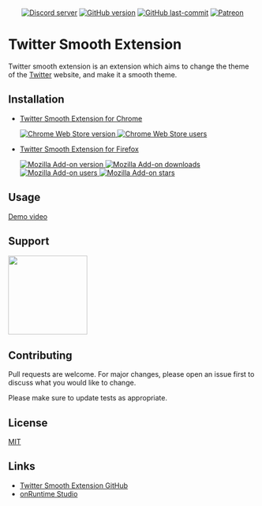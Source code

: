 <div align="center">
  <br />
  <p>
    <a href="https://discord.gg/PzRK74"><img src="https://discordapp.com/api/guilds/706902551647354920/embed.png" alt="Discord server" ></a>
<a href="https://github.com/onRuntime/twitter-smooth-extension/releases/latest"><img src="https://img.shields.io/github/v/release/onRuntime/twitter-smooth-extension" alt="GitHub version" /></a>
    <a href="https://github.com/onRuntime/twitter-smooth-extension/releases/latest"><img src="https://img.shields.io/github/last-commit/onRuntime/twitter-smooth-extension" alt="GitHub last-commit" /></a>
    <a href="https://www.patreon.com/onruntime"><img src="https://img.shields.io/badge/donate-patreon-F96854" alt="Patreon" /></a>
  </p>
</div>

# Twitter Smooth Extension

Twitter smooth extension is an extension which aims to change the theme of the [Twitter](https://twitter.com) website, and make it a smooth theme.

## Installation

* <a href="https://chrome.google.com/webstore/detail/twitter-smooth-theme/hpekhklbfjleepjejdoiinmelmjjhioj">Twitter Smooth Extension for Chrome 
	<p><img src="https://img.shields.io/chrome-web-store/v/hpekhklbfjleepjejdoiinmelmjjhioj" alt="Chrome Web Store version"> <img src="https://img.shields.io/chrome-web-store/users/hpekhklbfjleepjejdoiinmelmjjhioj" alt="Chrome Web Store users"></p></a>

* <a href="https://addons.mozilla.org/fr/firefox/addon/twitter-smooth">Twitter Smooth Extension for Firefox
	<p><img src="https://img.shields.io/amo/v/twitter-smooth" alt="Mozilla Add-on version"> <img src="https://img.shields.io/amo/dw/twitter-smooth" alt="Mozilla Add-on downloads"> <img src="https://img.shields.io/amo/users/twitter-smooth" alt="Mozilla Add-on users"> <img src="https://img.shields.io/amo/stars/twitter-smooth" alt="Mozilla Add-on stars"></p></a>

## Usage

[Demo video](https://youtu.be/O_ctLrdO45I)

## Support

<a href="https://www.patreon.com/onruntime">
	<img src="https://c5.patreon.com/external/logo/become_a_patron_button@2x.png" width="160">
</a>

## Contributing
Pull requests are welcome. For major changes, please open an issue first to discuss what you would like to change.

Please make sure to update tests as appropriate.

## License
[MIT](LICENSE)

## Links

* [Twitter Smooth Extension GitHub](https://github.com/onRuntime/twitter-smooth-extension)
* [onRuntime Studio](https://onruntime.com)

